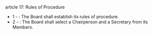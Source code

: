 article 17: Rules of Procedure

<ul>
			<li>1 - : The Board shall establish its rules of procedure.<ul>
			</ul></li>			<li>2 - : The Board shall select a Chairperson and a Secretary from its Members.<ul>
			</ul></li></ul>